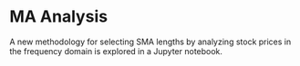 # MA Analysis

A new methodology for selecting SMA lengths by analyzing stock prices in the frequency domain is explored in a Jupyter notebook.
